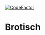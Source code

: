 [![CodeFactor](https://www.codefactor.io/repository/github/frooastside/brotisch/badge)](https://www.codefactor.io/repository/github/frooastside/brotisch)

# Brotisch
 
